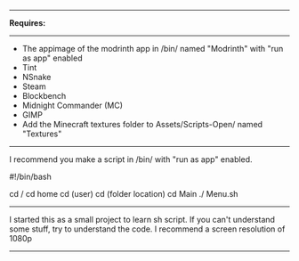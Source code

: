 
___________________________________________________________________________________________
**Requires:**
___________________________________________________________________________________________
- The appimage of the modrinth app in /bin/ named "Modrinth" with "run as app" enabled
- Tint
- NSnake
- Steam
- Blockbench
- Midnight Commander (MC)
- GIMP
- Add the Minecraft textures folder to Assets/Scripts-Open/ named "Textures"
___________________________________________________________________________________________
I recommend you make a script in /bin/ with "run as app" enabled.

#!/bin/bash

cd /
cd home
cd (user)
cd (folder location)
cd Main
./ Menu.sh

___________________________________________________________________________________________
I started this as a small project to learn sh script.
If you can't understand some stuff, try to understand the code.
I recommend a screen resolution of 1080p

___________________________________________________________________________________________
